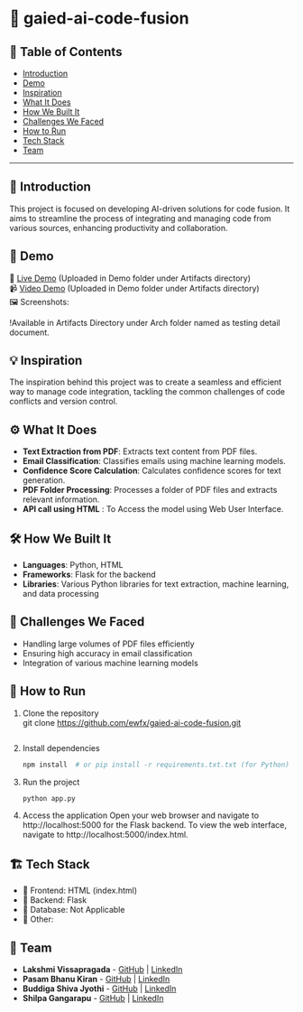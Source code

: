 # 🚀 gaied-ai-code-fusion
	
## 📌 Table of Contents
- [Introduction](#introduction)
- [Demo](#demo)
- [Inspiration](#inspiration)
- [What It Does](#what-it-does)
- [How We Built It](#how-we-built-it)
- [Challenges We Faced](#challenges-we-faced)
- [How to Run](#how-to-run)
- [Tech Stack](#tech-stack)
- [Team](#team)

---

## 🎯 Introduction
This project is focused on developing AI-driven solutions for code fusion. It aims to streamline the process of integrating and managing code from various sources, enhancing productivity and collaboration.

## 🎥 Demo
🔗 [Live Demo](#) (Uploaded in Demo folder under Artifacts directory)  
📹 [Video Demo](#) (Uploaded in Demo folder under Artifacts directory)  
🖼️ Screenshots:

!Available in Artifacts Directory under Arch folder named as testing detail document.

## 💡 Inspiration
The inspiration behind this project was to create a seamless and efficient way to manage code integration, tackling the common challenges of code conflicts and version control.

## ⚙️ What It Does
- **Text Extraction from PDF**: Extracts text content from PDF files.
- **Email Classification**: Classifies emails using machine learning models.
- **Confidence Score Calculation**: Calculates confidence scores for text generation.
- **PDF Folder Processing**: Processes a folder of PDF files and extracts relevant information.
- **API call using HTML** : To Access the model using Web User Interface.

## 🛠️ How We Built It
- **Languages**: Python, HTML
- **Frameworks**: Flask for the backend
- **Libraries**: Various Python libraries for text extraction, machine learning, and data processing


## 🚧 Challenges We Faced
- Handling large volumes of PDF files efficiently
- Ensuring high accuracy in email classification
- Integration of various machine learning models

## 🏃 How to Run
1. Clone the repository  
   git clone https://github.com/ewfx/gaied-ai-code-fusion.git

   ```
2. Install dependencies  
   ```sh
   npm install  # or pip install -r requirements.txt.txt (for Python)
   ```
3. Run the project  
   ```sh
   python app.py
   ```
4. Access the application
	Open your web browser and navigate to http://localhost:5000 for the Flask backend.
	To view the web interface, navigate to http://localhost:5000/index.html.

## 🏗️ Tech Stack
- 🔹 Frontend: HTML (index.html)
- 🔹 Backend: Flask
- 🔹 Database: Not Applicable
- 🔹 Other: 

## 👥 Team
- **Lakshmi Vissapragada** - [GitHub](#) | [LinkedIn](#)
- **Pasam Bhanu Kiran** - [GitHub](#) | [LinkedIn](#)
- **Buddiga Shiva Jyothi** - [GitHub](#) | [LinkedIn](#)
- **Shilpa Gangarapu** - [GitHub](#) | [LinkedIn](#)
